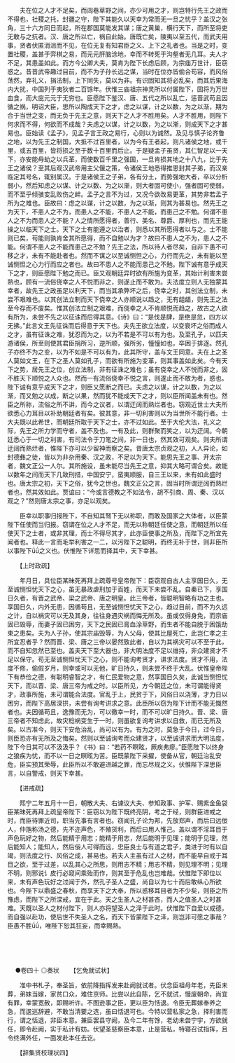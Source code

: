 <!-- { "loadSidebar": true } -->

　　夫在位之人才不足矣，而闾巷草野之间，亦少可用之才，则岂特行先王之政而不得也，社稷之托，封疆之守，陛下其能久以天幸为常而无一旦之忧乎？盖汉之张角，三十六方同日而起，所在郡国莫能发其谋；唐之黄巢，横行天下，而所至将吏无敢与之抗者。汉、唐之所以亡，祸自此始。唐既亡矣，陵夷以至五代，而武夫用事，贤者伏匿消沮而不见，在位无复有知君臣之义、上下之礼者也。当是之时，变置社稷，盖甚于弈棋之易，而元元肝脑涂地，幸而不转死于沟壑者无几耳。夫人才不足，其患盖如此。而方今公卿大夫，莫肯为陛下长虑后顾，为宗庙万世计，臣窃惑之。昔晋武帝趣过目前，而不为子孙长远之谋，当时在位亦皆偷合苟容，而风俗荡然，弃礼义，捐法制，上下同失，莫以为非。有识固知其将必乱矣，而其后果海内大扰，中国列于夷狄者二百馀年。伏惟三庙祖宗神灵所以付属陛下，固将为万世血食，而大庇元元于无穷也。臣愿陛下鉴汉、唐、五代之所以乱亡，惩晋武苟且因循之祸，明诏大臣，思所以陶成天下之才，虑之以谋，计之以数，为之以渐，期为合于当世之变，而无负于先王之意，则天下之人才不胜用矣。人才不胜用，则陛下何求而不得，何欲而不成哉？夫虑之以谋，计之以数，为之以渐，则成天下之才甚易也。臣始读《孟子》，见孟子言王政之易行，心则以为诚然。及见与慎子论齐鲁之地，以为先王之制国，大抵不过百里者，以为今有王者起，则凡诸侯之地，或千里，或五百里，皆将损之至于数十百里而后止。于是疑孟子虽贤，其仁智足以一天下，亦安能毋劫之以兵革，而使数百千里之强国，一旦肯损其地之十八九，比于先王之诸侯？至其后观汉武帝用主父偃之策，令诸侯王地悉得推恩封其子弟，而汉亲临定其号名，辄别属汉。于是诸侯王之子弟，各有分土，而势强地大者，卒以分析弱小，然后知虑之以谋、计之以数、为之以渐，则大者固可使小，强者固可使弱，而不至乎倾骇变乱败伤之衅。孟子之言不为过，又况今欲改易更革，其势非若孟子所为之难也。臣故曰：虑之以谋，计之以数，为之以渐，则其为甚易也。然先王之为天下，不患人之不为，而患人之不能，不患人之不能，而患己之不勉。何谓不患人之不为而患人之不能？人之情所愿得者，善行、美名、尊爵、厚利也，而先王能操之以临天下之士。天下之士有能遵之以治者，则悉以其所愿得者以与之。士不能则已矣，苟能则孰肯舍其所愿得，而不自勉以为才？故曰不患人之不为，患人之不能。何谓不患人之不能而患己之不勉？先王之法，所以待人者尽矣，自非下愚不可移之才，未有不能赴者也。然而不谋之以至诚恻怛之心，力行而先之，未有能以至诚恻怛之心力行而应之者也。故曰不患人之不能而患己之不勉。陛下诚有意乎成天下之才，则臣愿陛下勉之而已。臣又观朝廷异时欲有所施为变革，其始计利害未尝熟也，顾有一流俗侥幸之人不悦而非之，则遂止而不敢为。夫法度立则人无独蒙其幸者，故先王之政虽足以利天下，而当其承弊坏之后，侥幸之时，其创法立制，未尝不艰难也。以其创法立制而天下侥幸之人亦顺说以趋之，无有龃龉，则先王之法至今存而不废矣。惟其创法立制之艰难，而侥幸之人不肯顺悦而趋之，故古之人欲有所为，未尝不先之以征诛而后得其意。《诗》曰：“是伐是肆，是绝是忽，四方以无拂。”此言文王先征诛而后得意于天下也。夫先王欲立法度，以变衰坏之俗而成人之才，虽有征诛之难，犹忍而为之，以为不若是不可以有为也。及至孔子，以匹夫游诸侯，所至则使其君臣捐所习，逆所顺，强所劣，憧憧如也，卒困于排逐。然孔子亦终不为之变，以为不如是不可以有为，此其所守，盖与文王同意。夫在上之圣人莫如文王，在下之圣人莫如孔子，而欲有所施为变革，则其事盖如此矣。今有天下之势，居先王之位，创立法制，非有征诛之难也；虽有侥幸之人不悦而非之，固不胜天下顺悦之人众也。然而一有流俗侥幸不悦之言，则遂止而不敢为者，惑也。陛下诚有意乎成天下之才，则臣又愿断之而已。夫虑之以谋，计之以数，为之以渐，而又勉之以成，断之以果，然而犹不能成天下之才，则以臣所闻盖未有也。然臣之所称，流俗之所不讲，而今之议者，以谓迂阔而熟烂者也。窃观近世士大夫所欲悉心力耳目以补助朝廷者有矣。彼其意，非一切利害则以为当世所不能行者。士大夫既以此希世，而朝廷所取于天下之士，亦不过如此。至于大伦大法，礼义之际，先王之所力学而守者，盖不及也。一有及此，则群聚而笑之，以为迂阔。今朝廷悉心于一切之利害，有司法令于刀笔之间，非一日也，然其效可观矣。则夫所谓迂阔而熟烂者，惟陛下亦可以少留神而察之矣。昔唐太宗贞观之初，人人异论，如封德彝之徒，皆以为非杂用秦、汉之政，不足以为天下。能思先王之事、开太宗者，魏文正公一人尔。其所施设，虽未能尽当先王之意，抑其大略可谓合矣。故能以数年之间而天下几致刑措，中国安宁，蛮夷顺服，自三王以来，未有如此盛时也。唐太宗之初，天下之俗，犹今之世也，魏文正公之言，固当时所谓迂阔而熟烂者也，然其效如此。贾谊曰：“今或言德教之不如法令，胡不引商、周、秦、汉以观之？”然则唐太宗之事，亦足以观矣。

　　臣幸以职事归报陛下，不自知其驽下无以称职，而敢及国家之大体者，以臣蒙陛下任使而当归报。窃谓在位之人才不足，而无以称朝廷任使之意，而朝廷所以任使天下之士者，或非其理，而士不得尽其才，此亦臣使事之所及，而陛下之所宜先闻者也。释此一言而毛举利害之一二，以污陛下之聪明，而终无补于世，则非臣所以事陛下之义也。伏惟陛下详思而择其中，天下幸甚。

　　【上时政疏】

　　年月日，具位臣某昧死再拜上疏尊号皇帝陛下：臣窃观自古人主享国日久，无至诚恻怛忧天下之心，虽无暴政虐刑加于百姓，而天下未尝不乱。自秦已下，享国日久者，有晋之武帝、梁之武帝、唐之明皇。此三帝者，皆聪明智略有功之主也。享国日久，内外无患，因循苟且，无至诚恻怛忧天下之心，趋过目前，而不为久远之计，自以祸灾可以无及其身，往往身遇灾祸而悔无所及。虽或仅得身免，而宗庙固已毁辱，而妻子固已困穷，天下之民固已膏血涂草野，而生者不能自脱于困饿劫束之患矣。夫为人子孙，使其宗庙毁辱，为人父母，使其比屋死亡，此岂仁孝之主所宜忍者乎？然而晋、梁、唐之三帝以晏然致此者，自以为其祸灾可以不至于此，而不自知忽然已至也。盖夫天下至大器也，非大明法度不足以维持，非众建贤才不足以保守。苟无至诚恻怛忧天下之心，则不能询考贤才，讲求法度。贤才不用，法度不修，偷假岁月，则幸或可以无他，旷日持久，则未尝不终于大乱。伏惟皇帝陛下有恭俭之德，有聪明睿智之才，有仁民爱物之意，然享国日久矣，此诚当恻怛忧天下，而以晋、梁、唐三帝为戒之时。以臣所见，方今朝廷之位，未可谓能得贤才，政事所施，未可谓能合法度。官乱于上，民贫于下，风俗日以浇薄，才力日以困穷，而陛下高居深拱，未尝有询考讲求之意。此臣所以窃为陛下计而不能无慨然者也。夫因循苟且，逸豫而无为，可以徼幸一时，而不可以旷日持久。晋、梁、唐三帝者不知虑此，故灾稔祸变生于一时，则虽欲复询考讲求以自救，而已无所及矣。以古准今，则天下安危治乱，尚可以有为。有为之时，莫急于今日，过今日，则臣恐亦有无所及之悔矣。然则以至诚询考而众建贤才，以至诚讲求而大明法度，陛下今日其可以不汲汲乎？《书》曰：“若药不瞑眩，厥疾弗瘳。”臣愿陛下以终身之狼疾为忧，而不以一日之瞑眩为苦。臣既蒙陛下采擢，使备从官，朝廷治乱安危，臣实预其荣辱，此臣所以不敢避进越之罪，而忘尽规之义。伏惟陛下深思臣言，以自警戒，则天下幸甚。

　　【进戒疏】

　　熙宁二年五月十一日，朝散大夫、右谏议大夫、参知政事、护军、赐紫金鱼袋臣某昧死再拜上疏皇帝陛下：臣窃以为陛下既终亮阴，考之于经，则群臣进戒之时，而臣待罪近司，职当先事有言者也。窃闻孔子论为邦，先放郑声，而后曰远佞人，仲虺称汤之德，先不迩声色，不殖货利，而后曰用人惟己。盖以谓不淫耳目于声色玩好之物，然后能精于用志；能精于用志，然后能明于见理；能明于见理，然后能知人；能知人，然后佞人可得而远，忠臣良士与有道之君子，类进于时有以自竭，则法度之行、风俗之成，甚易也。若夫人主虽有过人之材，而不能早自戒于耳目之欲，至于过差，以乱其心之所思，则用志不精；用志不精，则见理不明；见理不明，则邪说讠皮行必窥间乘殆而作，则其至于危乱也岂难哉。伏惟陛下即位以来，未有声色玩好之过闻于外，然孔子圣人之盛，尚自以为七十而后敢纵心所欲也。今陛下以鼎盛之春秋，而享天下之大奉，所以惑移耳目者为不少矣，则臣之所豫虑，而陛下之所深戒，宜在于此。天之生圣人之材甚吝，而人之值圣人之时甚难。天既以圣人之材付陛下，则人亦将望圣人之泽于此时。伏惟陛下自爱以成德，而自强以赴功，使后世不失圣人之名，而天下皆蒙陛下之泽，则岂非可愿之事哉？臣愚不胜，唯陛下恕其狂妄，而幸赐熟。 
　

　




　

　
●卷四十
◎奏状
　　【乞免就试状】

　　准中书札子，奉圣旨，依前降指挥发来赴阙就试者。伏念臣祖母年老，先臣未葬，弟妹当嫁，家贫口众，难住京师。比尝以此自陈，乞不就试，慢废朝命，尚宜有罪，幸蒙宽赦，即赐听许。不图逊事之臣，更以臣为恬退。令臣无葬嫁奉养之急，而逡巡辞避，不敢当清要之选，虽曰恬退可也。今特以营私家之急，择利害而行，谓之恬退，非臣本意。兼臣罢县守阙，及今二年有馀，老幼未尝宁宇，方欲就任，即令赴阙，实于私计有妨。伏望圣慈察臣本意，止是营私，特寝召试指挥，且令终满外任，一面发赴本任去讫。

　　【辞集贤校理状四】

